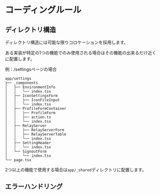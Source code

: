 # コーディングルール

## ディレクトリ構造

ディレクトリ構造には可能な限りコロケーションを採用します。

ある実装が特定の1つの機能でのみ使用される場合はその機能の出来るだけ近くに配置します。

例：/settingsページの場合

```
app/settings
├── _components
│   ├── EnvironmentInfo
│   │   └── index.tsx
│   ├── IconSettingsForm
│   │   ├── IconFileInput
│   │   └── index.tsx
│   ├── ProfileFormContainer
│   │   ├── ProfileForm
│   │   ├── action.ts
│   │   └── index.tsx
│   ├── RelayServer
│   │   ├── RelayServerForm
│   │   ├── RelayServerTable
│   │   └── index.tsx
│   ├── SettingHeader
│   │   └── index.tsx
│   └── SignoutForm
│       └── index.tsx
└── page.tsx
```

2つ以上の機能で使用する場合は`app/_shared`ディレクトリに配置します。

## エラーハンドリング
